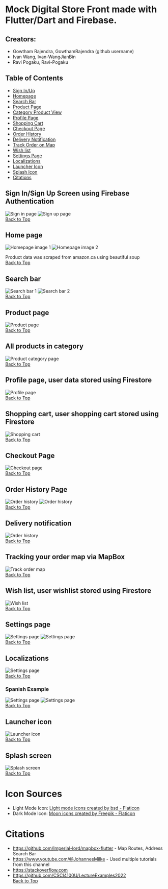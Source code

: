 # Mock Digital Store Front made with Flutter/Dart and Firebase.
## Creators: 
- Gowtham Rajendra, GowthamRajendra (github username)
- Ivan Wang, Ivan-WangJianBin
- Ravi Pogaku, Ravi-Pogaku

## Table of Contents
- [Sign In/Up](#sign-insign-up-screen-using-firebase-authentication)
- [Homepage](#home-page)
- [Search Bar](#search-bar)
- [Product Page](#product-page)
- [Category Product View](#all-products-in-category)
- [Profile Page](#profile-page-user-data-stored-using-firestore)
- [Shopping Cart](#shopping-cart-user-shopping-cart-stored-using-firestore)
- [Checkout Page](#checkout-page)
- [Order History](#order-history-page)
- [Delivery Notification](#delivery-notification)
- [Track Order on Map](#tracking-your-order-map-via-mapbox)
- [Wish list](#wish-list-user-wishlist-stored-using-firestore)
- [Settings Page](#settings-page)
- [Localizations](#localizations)
- [Launcher Icon](#launcher-icon)
- [Splash Icon](#splash-screen)
- [Citations](#icon-sources)

## Sign In/Sign Up Screen using Firebase Authentication
![Sign in page](readme-images/signin.png)
![Sign up page](readme-images/signup.PNG)<br>
[Back to Top](#mock-digital-store-front-made-with-flutterdart-and-firebase)

## Home page
![Homepage image 1](readme-images/homepage1.PNG)
![Homepage image 2](readme-images/homepage2.PNG)

Product data was scraped from amazon.ca using beautiful soup<br>
[Back to Top](#mock-digital-store-front-made-with-flutterdart-and-firebase)

## Search bar
![Search bar 1](readme-images/searchbar1.PNG)
![Search bar 2](readme-images/searchbar2.PNG)<br>
[Back to Top](#mock-digital-store-front-made-with-flutterdart-and-firebase)


## Product page
![Product page](readme-images/productpage.PNG)<br>
[Back to Top](#mock-digital-store-front-made-with-flutterdart-and-firebase)


## All products in category
![Product category page](readme-images/categoryproducts.PNG)<br>
[Back to Top](#mock-digital-store-front-made-with-flutterdart-and-firebase)

## Profile page, user data stored using Firestore
![Profile page](readme-images/profilepage.PNG)<br>
[Back to Top](#mock-digital-store-front-made-with-flutterdart-and-firebase)

## Shopping cart, user shopping cart stored using Firestore
![Shopping cart](readme-images/shoppingcart.PNG)<br>
[Back to Top](#mock-digital-store-front-made-with-flutterdart-and-firebase)

## Checkout Page
![Checkout page](readme-images/checkoutpage.PNG)<br>
[Back to Top](#mock-digital-store-front-made-with-flutterdart-and-firebase)

## Order History Page
![Order history](readme-images/orderhistory.PNG)
![Order history](readme-images/orderhistory2.PNG)<br>
[Back to Top](#mock-digital-store-front-made-with-flutterdart-and-firebase)

## Delivery notification
![Order history](readme-images/deliverynotif.PNG)<br>
[Back to Top](#mock-digital-store-front-made-with-flutterdart-and-firebase)

## Tracking your order map via MapBox
![Track order map](readme-images/trackorder.PNG)<br>
[Back to Top](#mock-digital-store-front-made-with-flutterdart-and-firebase)

## Wish list, user wishlist stored using Firestore
![Wish list](readme-images/wishlist.PNG)<br>
[Back to Top](#mock-digital-store-front-made-with-flutterdart-and-firebase)

## Settings page
![Settings page](readme-images/settingspage.PNG)
![Settings page](readme-images/settingspagedark.PNG)<br>
[Back to Top](#mock-digital-store-front-made-with-flutterdart-and-firebase)

## Localizations
![Settings page](readme-images/localizations.PNG)<br>
[Back to Top](#mock-digital-store-front-made-with-flutterdart-and-firebase)
### Spanish Example
![Settings page](readme-images/localizations2.PNG)
![Settings page](readme-images/spanishexample.PNG)<br>
[Back to Top](#mock-digital-store-front-made-with-flutterdart-and-firebase)

## Launcher icon
![Launcher icon](readme-images/launchericon.PNG)<br>
[Back to Top](#mock-digital-store-front-made-with-flutterdart-and-firebase)

## Splash screen
![Splash screen](readme-images/splashscreen.PNG)<br>
[Back to Top](#mock-digital-store-front-made-with-flutterdart-and-firebase)

# Icon Sources
- Light Mode Icon: <a href="https://www.flaticon.com/free-icons/light-mode" title="light mode icons">Light mode icons created by bsd - Flaticon</a>
- Dark Mode Icon: <a href="https://www.flaticon.com/free-icons/moon" title="moon icons">Moon icons created by Freepik - Flaticon</a>

# Citations
- https://github.com/Imperial-lord/mapbox-flutter - Map Routes, Address Search Bar
- https://www.youtube.com/@JohannesMilke - Used multiple tutorials from this channel
- https://stackoverflow.com
- https://github.com/CSCI4100U/LectureExamples2022 <br>
[Back to Top](#mock-digital-store-front-made-with-flutterdart-and-firebase)
